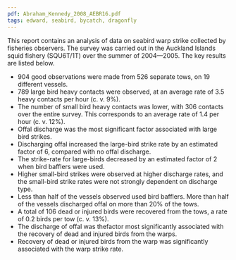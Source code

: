 ```yaml
---
pdf: Abraham_Kennedy_2008_AEBR16.pdf
tags: edward, seabird, bycatch, dragonfly
---
```

This report contains an analysis of data on seabird warp strike collected by
fisheries observers. The survey was carried out in the Auckland Islands squid
fishery (SQU6T/1T) over the summer of 2004—2005. The key results are listed
below.
- 904 good observations were made from 526 separate tows, on 19 different vessels.
- 789 large bird heavy contacts were observed, at an average rate of 3.5 heavy contacts per hour (c. v. 9%).
- The number of small bird heavy contacts was lower, with 306 contacts over the entire survey. This corresponds
to an average rate of 1.4 per hour (c. v. 12%).
- Offal discharge was the most significant factor associated with large bird strikes.
- Discharging offal
increased the large-bird strike rate by an estimated factor of 6, compared with no offal discharge.
- The strike-rate for large-birds decreased by an estimated factor of 2 when bird bafflers were used.
- Higher small-bird strikes were observed at higher discharge rates, and the small-bird strike rates were not strongly dependent on discharge type.
- Less than half of the vessels observed used bird bafflers. More than half of the vessels discharged offal on more than 20% of the tows.
- A total of 106 dead or injured birds were recovered from the tows, a rate of 0.2 birds per tow (c. v. 13%).
- The discharge of offal was thefactor most significantly associated with the recovery of dead and injured birds from the warps.
- Recovery of dead or injured birds from the warp was significantly associated with the warp strike rate.
